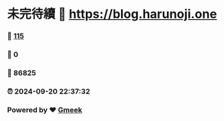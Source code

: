 # 未完待續 :link: https://blog.harunoji.one 
### :page_facing_up: [115](https://blog.harunoji.one/tag.html) 
### :speech_balloon: 0 
### :hibiscus: 86825 
### :alarm_clock: 2024-09-20 22:37:32 
### Powered by :heart: [Gmeek](https://github.com/Meekdai/Gmeek)
